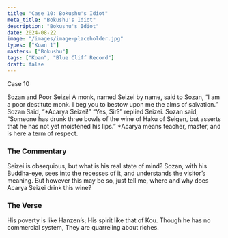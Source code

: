 ```yaml
---
title: "Case 10: Bokushu's Idiot"
meta_title: "Bokushu's Idiot"
description: "Bokushu's Idiot"
date: 2024-08-22
image: "/images/image-placeholder.jpg"
types: ["Koan 1"]
masters: ["Bokushu"]
tags: ["Koan", "Blue Cliff Record"]
draft: false
---
```


Case 10

Sozan and Poor Seizei
A monk, named Seizei by name, said to Sozan, “I am a poor destitute monk. I beg you to bestow upon me the alms of salvation.” Sozan Said, “*Acarya Seizei!” “Yes, Sir?” replied Seizei. Sozan said, “Someone has drunk three bowls of the wine of Haku of Seigen, but asserts that he has not yet moistened his lips.”
*Acarya means teacher, master, and is here a term of respect.

### The Commentary
Seizei is obsequious, but what is his real state of mind? Sozan, with his Buddha-eye, sees into the recesses of it, and understands the visitor’s meaning. But however this may be so, just tell me, where and why does Acarya Seizei drink this wine?

### The Verse
His poverty is like Hanzen’s; His spirit like that of Kou.
Though he has no commercial system, They are quarreling about riches.
